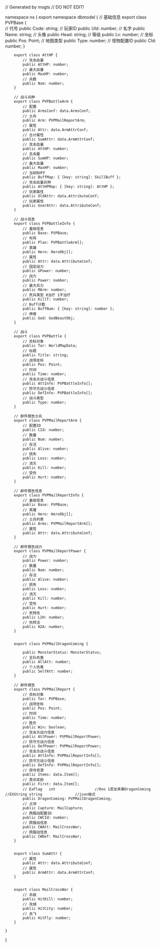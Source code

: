// Generated by msgts
// DO NOT EDIT!

namespace ns {
	export namespace dbmodel {
		// 基础信息
		export class PVPBase {	
			// 代号
			public Code: string; 
			// 玩家ID
			public UId: number; 
			// 名字
			public Name: string; 
			// 头像
			public Head: string; 
			// 等级
			public Lv: number; 
			// 坐标
			public Pos: Point; 
			// 地图类型
			public Type: number; 
			// 怪物配置ID
			public CId: number; 
		}
		
		
		export class AttHP {	
			// 攻击血量
			public AttHP: number; 
			// 最大血量
			public MaxHP: number; 
			// 兵数
			public Num: number; 
		}
		
		// 战斗兵种
		export class PVPBattleArm {	
			// 配置
			public ArmsConf: data.ArmsConf; 
			// 士兵
			public Arm: PVPMailReportArm; 
			// 属性
			public Attr: data.ArmAttrConf; 
			// 合计属性
			public SumAttr: data.ArmAttrConf; 
			// 攻击血量
			public AttHP: number; 
			// 总血量
			public SumHP: number; 
			// 最大血量
			public MaxHP: number; 
			// 当前BUFF
			public BuffMap: { [key: string]: SkillBuff }; 
			// 攻击血量兵种
			public AttHPMap: { [key: string]: AttHP }; 
			// 玩家属性
			public OldAttr: data.AttributeConf; 
			// 玩家属性
			public UserAttr: data.AttributeConf; 
		}
		
		// 战斗信息
		export class PVPBattleInfo {	
			// 基础信息
			public Base: PVPBase; 
			// 布阵
			public Plan: PVPBattleArm[]; 
			// 英雄
			public Hero: HeroObj[]; 
			// 属性
			public Attr: data.AttributeConf; 
			// 固定战力
			public GPower: number; 
			// 战力
			public Power: number; 
			// 最大兵力
			public MArm: number; 
			// 死兵类型 0治疗 1不治疗
			public KillT: number; 
			// Buff计数
			public BuffNum: { [key: string]: number }; 
			// 神兽
			public God: GodBeastObj; 
		}
		
		// 战斗
		export class PVPBattle {	
			// 目标对象
			public Tar: WorldMapData; 
			// 标题
			public Title: string; 
			// 战场坐标
			public Pos: Point; 
			// 时间
			public Time: number; 
			// 攻击方战斗信息
			public AttInfo: PVPBattleInfo[]; 
			// 防守方战斗信息
			public DefInfo: PVPBattleInfo[]; 
			// 战斗类型
			public Type: number; 
		}
		
		// 邮件报告士兵
		export class PVPMailReportArm {	
			// 配置ID
			public CId: number; 
			// 数量
			public Num: number; 
			// 存活
			public Alive: number; 
			// 损失
			public Loss: number; 
			// 消灭
			public Kill: number; 
			// 受伤
			public Hurt: number; 
		}
		
		// 邮件报告信息
		export class PVPMailReportInfo {	
			// 基础信息
			public Base: PVPBase; 
			// 英雄
			public Hero: HeroObj[]; 
			// 士兵列表
			public Arms: PVPMailReportArm[]; 
			// 属性
			public Attr: data.AttributeConf; 
		}
		
		// 邮件报告战力
		export class PVPMailReportPower {	
			// 战力
			public Power: number; 
			// 数量
			public Num: number; 
			// 存活
			public Alive: number; 
			// 损失
			public Loss: number; 
			// 消灭
			public Kill: number; 
			// 受伤
			public Hurt: number; 
			// 死转伤
			public L2H: number; 
			// 伤转活
			public H2A: number; 
		}
		
		
		export class PVPMailDragonComing {	
			
			public MonsterStatus: MonsterStatus; 
			// 全队伤害
			public AllAtt: number; 
			// 个人伤害
			public SelfAtt: number; 
		}
		
		// 邮件报告
		export class PVPMailReport {	
			// 目标对象
			public Tar: PVPBase; 
			// 战场坐标
			public Pos: Point; 
			// 时间
			public Time: number; 
			// 胜负
			public Win: boolean; 
			// 攻击方战力信息
			public AttPower: PVPMailReportPower; 
			// 防守方战力信息
			public DefPower: PVPMailReportPower; 
			// 攻击方战斗信息
			public AttInfo: PVPMailReportInfo[]; 
			// 防守方战斗信息
			public DefInfo: PVPMailReportInfo[]; 
			// 掠夺资源
			public Items: data.Item[]; 
			// 首杀奖励
			public First: data.Item[]; 
			// ExFlag   int                  //0no 1恶龙来袭DragonComing //EXString string               //json格式
			public DragonComing: PVPMailDragonComing; 
			// 占领
			public Capture: MailCapture; 
			// 跨服战配置ID
			public CWCId: number; 
			// 跨服战信息
			public CWAtt: MailCrossWar; 
			// 跨服战信息
			public CWDef: MailCrossWar; 
		}
		
		
		export class SumAttr {	
			// 属性
			public Attr: data.AttributeConf; 
			// 属性
			public ArmAttr: data.ArmAttrConf; 
		}
		
		
		export class MailCrossWar {	
			// 杀敌
			public HitKill: number; 
			// 攻城
			public HitCity: number; 
			// 击飞
			public HitFly: number; 
		}
		
	}
}

